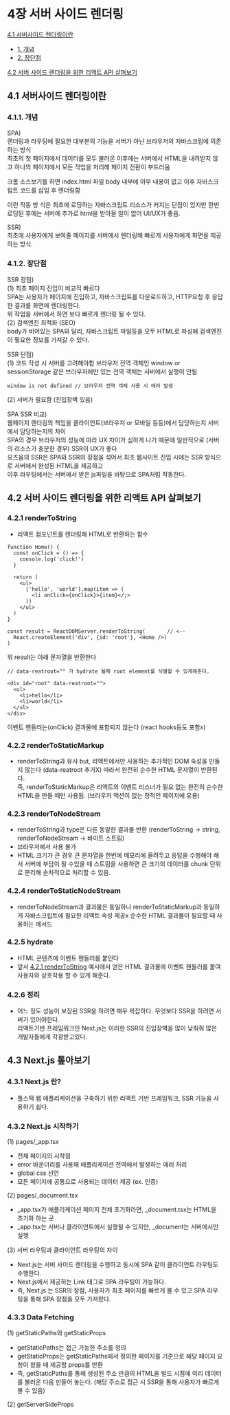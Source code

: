 # 4장 서버 사이드 렌더링

[4.1 서버사이드 렌더링이란](#41-서버사이드-렌더링이란)

- [1. 개념](#411-개념)
- [2. 장단점](#412-장단점)

[4.2 서버 사이드 렌더링을 위한 리액트 API 살펴보기](#42-서버-사이드-렌더링을-위한-리액트-api-살펴보기)

## 4.1 서버사이드 렌더링이란

### 4.1.1. 개념

SPA) <br>
렌더링과 라우팅에 필요한 대부분의 기능을 서버가 아닌 브라우저의 자바스크립에 의존하는 방식 <br>
최초의 첫 페이지에서 데이터를 모두 불러온 이후에는 서버에서 HTML을 내려받지 않고 하나의 페이지에서 모든 작업을 처리해 페이지 전환이 부드러움

크롬 소스보기를 하면 index.html 파일 body 내부에 아무 내용이 없고 이후 자바스크립트 코드를 삽입 후 렌더링함

이런 작동 방 식은 최초에 로딩하는 자바스크립트 리소스가 커지는 단점이 있지만 한번 로딩된 후에는 서버에 추가로 html을 받아올 일이 없어 UI/UX가 좋음.

SSR) <br>
최초에 사용자에게 보여줄 페이지를 서버에서 렌더링해 빠르게 사용자에게 화면을 제공하는 방식.

### 4.1.2. 장단점

SSR 장점) <BR>
(1) 최초 페이지 진입이 비교적 빠르다 <BR>
SPA는 사용자가 페이지에 진입하고, 자바스크립트를 다운로드하고, HTTP요청 후 응답한 결과를 화면에 렌더링한다. <BR>
위 작업을 서버에서 하면 보다 빠르게 렌더링 될 수 있다. <BR>
(2) 검색엔진 최적화 (SEO) <BR>
body가 비어있는 SPA와 달리,
자바스크립트 파일등을 모두 HTML로 파싱해 검색엔진이 필요한 정보를 가져갈 수 있다.

SSR 단점) <BR>
(1) 코드 작성 시 서버를 고려해야함
브라우저 전역 객체인 window or sessionStorage 같은 브라우저에만 있는 전역 객체는 서버에서 실행이 안됨

```
window is not defined // 브라우저 전역 객체 사용 시 에러 발생
```

(2) 서버가 필요함 (진입장벽 있음)

SPA SSR 비교) <br>
웹페이지 렌더링의 책임을 클라이언트(브라우저 or 모바일 등등)에서 담당하는지 서버에서 담당하는지의 차이 <br>
SPA의 경우 브라우저의 성능에 따라 UX 차이가 심하게 나기 때문에 일반적으로 (서버의 리소스가 충분한 경우) SSR이 UX가 좋다 <BR>
요즈음의 SSR은 SPA와 SSR의 장점을 섞어서 최초 웹사이트 진입 시에는 SSR 방식으로 서버에서 완성된 HTML을 제공하고 <BR>
이후 라우팅에서는 서버에서 받은 js파일을 바탕으로 SPA처럼 작동한다.

## 4.2 서버 사이드 렌더링을 위한 리액트 API 살펴보기

### 4.2.1 renderToString

- 리액트 컴포넌트를 렌더링해 HTML로 반환하는 함수

```
function Home() {
  const onClick = () => {
    console.log('click!')
  }

  return (
    <ul>
      ['hello', 'world'].map(item => (
        <li onClick={onClick}>{item}</;>
      ))
    </ul>
  )
}

const result = ReactDOMServer.renderToString(       // <--
  React.createElement('div', {id: 'root'}, <Home />)
)
```

위 result는 아래 문자열을 반환한다

```
// data-reatroot="" 가 hydrate 될때 root element를 식별할 수 있게해준다.

<div id="root" data-reatroot="">
  <ul>
    <li>hello</li>
    <li>world</li>
  </ul>
</div>
```

이벤트 핸들러는(onClick) 결과물에 포함되지 않는다 (react hooks등도 포함x) <br>

### 4.2.2 renderToStaticMarkup

- renderToString과 유사 but, 리액트에서만 사용하는 추가적인 DOM 속성을 만들지 않는다 (data-reatroot 추가X) 따라서 완전히 순수한 HTML 문자열이 반환된다. <BR>
  즉, renderToStaticMarkup은 리액트의 이벤트 리스너가 필요 없는 완전히 순수한 HTML을 만들 때만 사용됨. (브라우저 액션이 없는 정적인 페이지에 유용)

### 4.2.3 renderToNodeStream

- renderToString과 type은 다른 동알한 결과물 반환 (renderToString -> string, renderToNodeStream -> 바이트 스트림)
- 브라우저에서 사용 불가
- HTML 크기가 큰 경우 큰 문자열을 한번에 메모리에 올려두고 응답을 수행해야 해서 서버에 부담이 될 수있을 때 스트림을 사용하면 큰 크기의 데이터를 chunk 단위로 분리해 순차적으로 처리할 수 있음.

### 4.2.4 renderToStaticNodeStream

- renderToNodeStream과 결과물은 동일하나 renderToStaticMarkup과 동일하게 자바스크립트에 필요한 리액트 속성 제공x 순수한 HTML 결과물이 필요할 때 사용하는 메서드

### 4.2.5 hydrate

- HTML 콘텐츠에 이벤트 핸들러를 붙인다
- 앞서 [4.2.1 renderToString](#421-rendertostring) 예시에서 얻은 HTML 결과물에 이벤트 핸들러를 붙여 사용자와 상호작용 할 수 있게 해준다.

### 4.2.6 정리

- 어느 정도 성능이 보장된 SSR을 하려면 매우 복잡하다. 무엇보다 SSR을 하려면 서버가 있어야한다. <BR> 리액트기반 프레임워크인 Next.js는 이러한 SSR의 진입장벽을 많이 낮춰줘 많은 개발자들에게 각광받고있다.

## 4.3 Next.js 톺아보기

### 4.3.1 Next.js 란?

- 풀스택 웹 애플리케이션을 구축하기 위한 리액트 기반 프레임워크, SSR 기능을 사용하기 쉽다.

### 4.3.2 Next.js 시작하기

(1) pages/\_app.tsx <br>

- 전체 페이지의 시작점
- error 바운더리를 사용해 애플리케이션 전역에서 발생하는 에러 처리
- global css 선언
- 모든 페이지에 공통으로 사용되는 데이터 제공 (ex. 인증)

(2) pages/\_document.tsx

- \_app.tsx가 애플리케이션 페이지 전체 초기화라면, \_document.tsx는 HTML을 초기화 하는 곳
- \_app.tsx는 서버나 클라이언트에서 실행될 수 있지만, \_document는 서버에서만 실행

(3) 서버 라우팅과 클라이언트 라우팅의 차이

- Next.js는 서버 사이드 렌더링을 수행하고 동시에 SPA 같이 클라이언트 라우팅도 수행한다.
- Next.js에서 제공하는 Link 태그로 SPA 라우팅이 가능하다.
- 즉, Next.js 는 SSR의 장점, 사용자가 최초 페이지를 빠르게 볼 수 있고 SPA 라우팅을 통해 SPA 장점을 모두 가져왔다.

### 4.3.3 Data Fetching

(1) getStaticPaths와 getStaticProps

- getStaticPaths는 접근 가능한 주소를 정의
- getStaticProps는 getStaticPaths에서 정의한 페이지를 기준으로 해당 페이지 요청이 왔을 때 제공할 props를 반환
- 즉, getStaticPaths를 통해 생성된 주소 만큼의 HTML을 빌드 시점에 미리 데이터를 불러온 다음 만들어 놓는다. (해당 주소로 접근 시 SSR을 통해 사용자가 빠르게 볼 수 있음)

(2) getServerSideProps
